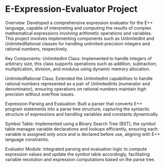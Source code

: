 # E-Expression-Evaluator Project

Overview:
Developed a comprehensive expression evaluator for the E++ language, capable of interpreting and computing the results of complex mathematical expressions involving arithmetic operations and variables. This project involves implementing components such as UnlimitedInt and UnlimitedRational classes for handling unlimited-precision integers and rational numbers, respectively.

Key Components:
UnlimitedInt Class: Implemented to handle integers of arbitrary size, this class supports operations such as addition, subtraction, multiplication, division, and modulus using dynamic memory allocation.

UnlimitedRational Class: Extended the UnlimitedInt capabilities to handle rational numbers represented as a pair of UnlimitedInts (numerator and denominator), ensuring operations on rational numbers maintain high precision without overflow issues.

Expression Parsing and Evaluation: Built a parser that converts E++ program statements into a parse tree structure, capturing the syntactic structure of expressions and handling variables and constants dynamically.

Symbol Table: Implemented using a Binary Search Tree (BST), the symbol table manages variable declarations and lookups efficiently, ensuring each variable is assigned only once and is declared before use, aligning with E++ language constraints.

Evaluator Module: Integrated parsing and evaluation logic to compute expression values and update the symbol table accordingly, facilitating variable resolution and expression computations based on the parse tree.
